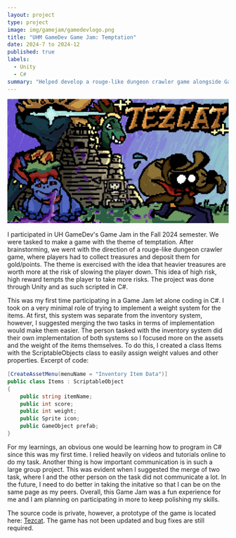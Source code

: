 ```yaml
---
layout: project
type: project
image: img/gamejam/gamedevlogo.png
title: "UHM GameDev Game Jam: Temptation"
date: 2024-7 to 2024-12
published: true
labels:
  - Unity
  - C#
summary: "Helped develop a rouge-like dungeon crawler game alongside GameDev club members for the Fall2024 semester Game Jam."
---
```


<div class="text-center p-4">
  <img src="img/gamejam/Tezcat_TitleScreen.png" class="img-fluid" >
</div>

I participated in UH GameDev's Game Jam in the Fall 2024 semester. We were tasked to make a game with the theme of temptation. After brainstorming, we went with the direction of a rouge-like dungeon crawler game, where players had to collect treasures and deposit them for gold/points. The theme is exercised with the idea that heavier treasures are worth more at the risk of slowing the player down. This idea of high risk, high reward tempts the player to take more risks. The project was done through Unity and as such scripted in C#.

This was my first time participating in a Game Jam let alone coding in C#. I took on a very minimal role of trying to implement a weight system for the items. At first, this system was separate from the inventory system, however, I suggested merging the two tasks in terms of implementation would make them easier. The person tasked with the inventory system did their own implementation of both systems so I focused more on the assets and the weight of the items themselves. To do this, I created a class Items with the ScriptableObjects class to easily assign weight values and other properties. Excerpt of code:

```c#
[CreateAssetMenu(menuName = "Inventory Item Data")]
public class Items : ScriptableObject
{
    public string itemName;
    public int score;
    public int weight;
    public Sprite icon;
    public GameObject prefab;
}
```

For my learnings, an obvious one would be learning how to program in C# since this was my first time. I relied heavily on videos and tutorials online to do my task. Another thing is how important communication is in such a large group project. This was evident when I suggested the merge of two task, where I and the other person on the task did not communicate a lot. In the future, I need to do better in taking the initative so that I can be on the same page as my peers. Overall, this Game Jam was a fun experience for me and I am planning on participating in more to keep polishing my skills.

The source code is private, however, a prototype of the game is located here: [Tezcat](https://uhmanoagamedev.itch.io/tezcat). The game has not been updated and bug fixes are still required.
